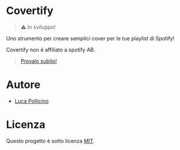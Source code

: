 # **Covertify**

> ⚠️ In sviluppo!

Uno strumento per creare semplici cover per le tue playlist di Spotify!

Covertify non è affiliato a spotify AB.

> [Provalo subito!](https://reallukee.github.io/covertify/)

# Autore

- [Luca Pollicino](https://github.com/reallukee/)

# Licenza

Questo progetto è sotto licenza  [MIT](./LICENSE).

